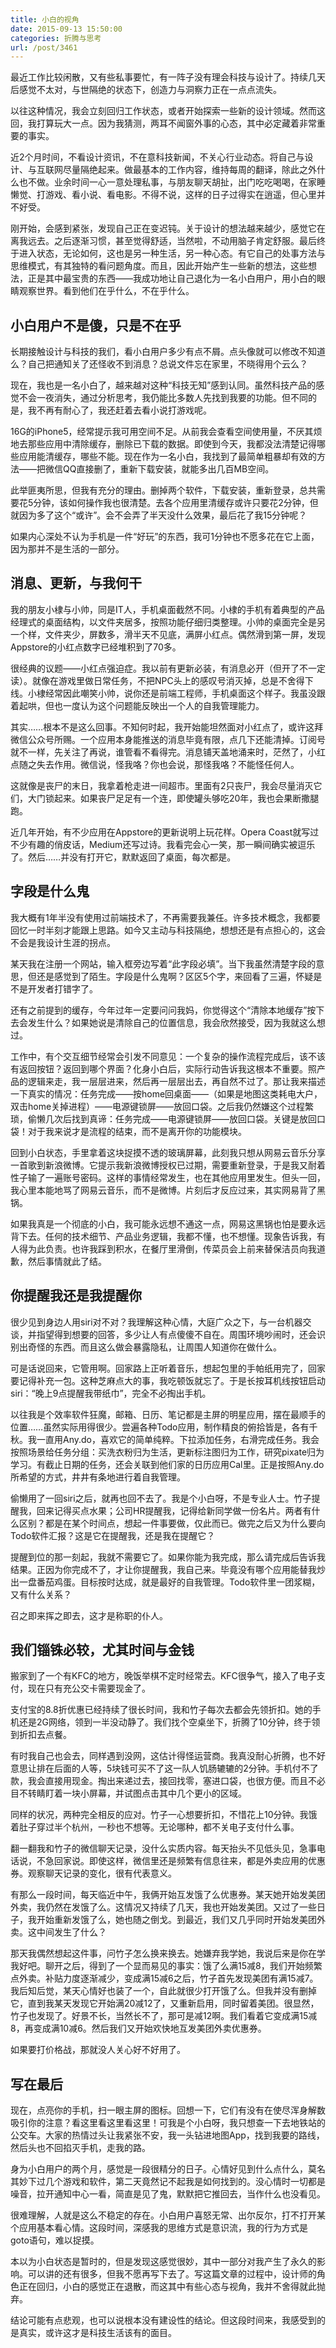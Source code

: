 ```yaml
---
title: 小白的视角
date: 2015-09-13 15:50:00
categories: 折腾与思考
url: /post/3461
---
```


最近工作比较闲散，又有些私事要忙，有一阵子没有理会科技与设计了。持续几天后感觉不太对，与世隔绝的状态下，创造力与洞察力正在一点点流失。

以往这种情况，我会立刻回归工作状态，或者开始探索一些新的设计领域。然而这回，我打算玩大一点。因为我猜测，两耳不闻窗外事的心态，其中必定藏着非常重要的事实。

近2个月时间，不看设计资讯，不在意科技新闻，不关心行业动态。将自己与设计、与互联网尽量隔绝起来。做最基本的工作内容，维持每周的翻译，除此之外什么也不做。业余时间一心一意处理私事，与朋友聊天胡扯，出门吃吃喝喝，在家睡懒觉、打游戏、看小说、看电影。不得不说，这样的日子过得实在逍遥，但心里并不好受。

刚开始，会感到紧张，发现自己正在变迟钝。关于设计的想法越来越少，感觉它在离我远去。之后逐渐习惯，甚至觉得舒适，当然啦，不动用脑子肯定舒服。最后终于进入状态，无论如何，这也是另一种生活，另一种心态。有它自己的处事方法与思维模式，有其独特的看问题角度。而且，因此开始产生一些新的想法，这些想法，正是其中最宝贵的东西——我成功地让自己退化为一名小白用户，用小白的眼睛观察世界。看到他们在乎什么，不在乎什么。

## 小白用户不是傻，只是不在乎

长期接触设计与科技的我们，看小白用户多少有点不屑。点头像就可以修改不知道么？自己把通知关了还怪收不到消息？总说文件忘在家里，不晓得用个云么？

现在，我也是一名小白了，越来越对这种“科技无知”感到认同。虽然科技产品的感觉不会一夜消失，通过分析思考，我仍能比多数人先找到我要的功能。但不同的是，我不再有耐心了，我还赶着去看小说打游戏呢。

16G的iPhone5，经常提示我可用空间不足。从前我会查看空间使用量，不厌其烦地去那些应用中清除缓存，删除已下载的数据。即使到今天，我都没法清楚记得哪些应用能清缓存，哪些不能。现在作为一名小白，我找到了最简单粗暴却有效的方法——把微信QQ直接删了，重新下载安装，就能多出几百MB空间。

此举匪夷所思，但我有充分的理由。删掉两个软件，下载安装，重新登录，总共需要花5分钟，该如何操作我也很清楚。去各个应用里清缓存或许只要花2分钟，但就因为多了这个“或许”。会不会弄了半天没什么效果，最后花了我15分钟呢？

如果内心深处不认为手机是一件“好玩”的东西，我可1分钟也不愿多花在它上面，因为那并不是生活的一部分。

## 消息、更新，与我何干

我的朋友小棣与小帅，同是IT人，手机桌面截然不同。小棣的手机有着典型的产品经理式的桌面结构，以文件夹居多，按照功能仔细归类整理。小帅的桌面完全是另一个样，文件夹少，屏数多，滑半天不见底，满屏小红点。偶然滑到第一屏，发现Appstore的小红点数字已经堆积到了70多。

很经典的议题——小红点强迫症。我以前有更新必装，有消息必开（但开了不一定读）。就像在游戏里做日常任务，不把NPC头上的感叹号消灭掉，总是不舍得下线。小棣经常因此嘲笑小帅，说你还是前端工程师，手机桌面这个样子。我虽没跟着起哄，但也一度认为这个问题能反映出一个人的自我管理能力。

其实……根本不是这么回事。不知何时起，我开始能坦然面对小红点了，或许这拜微信公众号所赐。一个应用本身能推送的消息毕竟有限，点几下还能清掉。订阅号就不一样，先关注了再说，谁管看不看得完。消息铺天盖地涌来时，茫然了，小红点随之失去作用。微信说，怪我咯？你也会说，那怪我咯？不能怪任何人。

这就像是丧尸的末日，我拿着枪走进一间超市。里面有2只丧尸，我会尽量消灭它们，大门锁起来。如果丧尸足足有一个连，即使罐头够吃20年，我也会果断撒腿跑。

近几年开始，有不少应用在Appstore的更新说明上玩花样。Opera Coast就写过不少有趣的俏皮话，Medium还写过诗。我看完会心一笑，那一瞬间确实被逗乐了。然后……并没有打开它，默默返回了桌面，每次都是。

## 字段是什么鬼

我大概有1年半没有使用过前端技术了，不再需要我兼任。许多技术概念，我都要回忆一时半刻才能跟上思路。如今又主动与科技隔绝，想想还是有点担心的，这会不会是我设计生涯的拐点。

某天我在注册一个网站，输入框旁边写着“此字段必填”。当下我虽然清楚字段的意思，但还是感觉到了陌生。字段是什么鬼啊？区区5个字，来回看了三遍，怀疑是不是开发者打错字了。

还有之前提到的缓存，今年过年一定要问问我妈，你觉得这个“清除本地缓存”按下去会发生什么？如果她说是清除自己的位置信息，我会欣然接受，因为我就这么想过。

工作中，有个交互细节经常会引发不同意见：一个复杂的操作流程完成后，该不该有返回按钮？返回到哪个界面？化身小白后，实际行动告诉我这根本不重要。照产品的逻辑来走，我一层层进来，然后再一层层出去，再自然不过了。那让我来描述一下真实的情况：任务完成——按home回桌面——（如果是地图这类耗电大户，双击home关掉进程）——电源键锁屏——放回口袋。之后我仍然嫌这个过程繁琐，偷懒几次后找到真谛：任务完成——电源键锁屏——放回口袋。关键是放回口袋！对于我来说才是流程的结束，而不是离开你的功能模块。

回到小白状态，手里拿着这块捉摸不透的玻璃屏幕，此刻我只想从网易云音乐分享一首歌到新浪微博。它提示我新浪微博授权已过期，需要重新登录，于是我又耐着性子输了一遍账号密码。这样的事情经常发生，也在其他应用里发生。但头一回，我心里本能地骂了网易云音乐，而不是微博。片刻后才反应过来，其实网易背了黑锅。

如果我真是一个彻底的小白，我可能永远想不通这一点，网易这黑锅也怕是要永远背下去。任何的技术细节、产品业务逻辑，我都不懂，也不想懂。现象告诉我，有人得为此负责。也许我踩到积水，在餐厅里滑倒，传菜员会上前来替保洁员向我道歉，然后事情就此了结。

## 你提醒我还是我提醒你

很少见到身边人用siri对不对？我理解这种心情，大庭广众之下，与一台机器交谈，并指望得到想要的回答，多少让人有点傻傻不自在。周围环境吵闹时，还会识别出奇怪的东西。而且这么做会暴露隐私，让周围人知道你在做什么。

可是话说回来，它管用啊。回家路上正听着音乐，想起包里的手帕纸用完了，回家要记得补充一包。这种芝麻点大的事，我吃顿饭就忘了。于是长按耳机线按钮启动siri：“晚上9点提醒我带纸巾”，完全不必掏出手机。

以往我是个效率软件狂魔，邮箱、日历、笔记都是主屏的明星应用，摆在最顺手的位置……虽然实际用得很少。尝遍各种Todo应用，制作精良的俯拾皆是，各有千秋。我一直用Any.do，喜欢它的简单纯粹。下拉添加任务，右滑完成任务。我会按照场景给任务分组：买洗衣粉归为生活，更新标注图归为工作，研究pixate归为学习。有截止日期的任务，还会关联到他们家的日历应用Cal里。正是按照Any.do所希望的方式，井井有条地进行着自我管理。

偷懒用了一回siri之后，就再也回不去了。我是个小白呀，不是专业人士。竹子提醒我，回来记得买点水果；公司HR提醒我，记得给新同学做一份名片。两者有什么区别？都是在某个时间点，想起一件事要做，仅此而已。做完之后又为什么要向Todo软件汇报？这是它在提醒我，还是我在提醒它？

提醒到位的那一刻起，我就不需要它了。如果你能为我完成，那么请完成后告诉我结果。正因为你完成不了，才让你提醒我，我自己来。毕竟没有哪个应用能替我炒出一盘番茄鸡蛋。目标按时达成，就是最好的自我管理。Todo软件里一团浆糊，又有什么关系？

召之即来挥之即去，这才是称职的仆人。

## 我们锱铢必较，尤其时间与金钱

搬家到了一个有KFC的地方，晚饭举棋不定时经常去。KFC很争气，接入了电子支付，现在只有充公交卡需要现金了。

支付宝的8.8折优惠已经持续了很长时间，我和竹子每次去都会先领折扣。她的手机还是2G网络，领到一半没动静了。我们找个空桌坐下，折腾了10分钟，终于领到折扣去点餐。

有时我自己也会去，同样遇到没网，这估计得怪运营商。我真没耐心折腾，也不好意思让排在后面的人等，5块钱可买不了这一队人饥肠辘辘的2分钟。手机付不了款，我会直接用现金。掏出来递过去，接回找零，塞进口袋，也很方便。而且不必目不转睛盯着一块小屏幕，并试图点击其中几个更小的区域。

同样的状况，两种完全相反的应对。竹子一心想要折扣，不惜花上10分钟。我饿着肚子穿过半个杭州，一秒也不想等。无论哪种，都不关电子支付什么事。

翻一翻我和竹子的微信聊天记录，没什么实质内容。每天抬头不见低头见，急事电话说，不急回家说。即使这样，微信里还是频繁有信息往来，都是外卖应用的优惠券。观察聊天记录的变化，很有代表意义。

有那么一段时间，每天临近中午，我俩开始互发饿了么优惠券。某天她开始发美团外卖，我仍然在发饿了么。这情况又持续了几天，我也开始发美团。又过了一些日子，我开始重新发饿了么，她也随之倒戈。到最近，我们又几乎同时开始发美团外卖。这中间发生了什么？

那天我偶然想起这件事，问竹子怎么换来换去。她嫌弃我学她，我说后来是你在学我好吧。聊开之后，得到了一个显而易见的事实：饿了么满15减8，我们开始频繁点外卖。补贴力度逐渐减少，变成满15减6之后，竹子首先发现美团有满15减7。我后知后觉，某天心情好也装了一个，自此就很少打开饿了么。但我并没有删掉它，直到我某天发现它开始满20减12了，又重新启用，同时留着美团。很显然，竹子也发现了。好景不长，当然长不了，那可是减12啊。我们看着它变成满15减8，再变成满10减6。然后我们又开始欢快地互发美团外卖优惠券。

如果要打价格战，那就没人关心好不好用了。

## 写在最后

现在，点亮你的手机，扫一眼主屏的图标。回想一下，它们有没有在使尽浑身解数吸引你的注意？看这里看这里看这里！可我是个小白呀，我只想查一下去地铁站的公交车。大家的热情过头让我紧张不安，我一头钻进地图App，找到我要的路线，然后头也不回掐灭手机，走我的路。

身为小白用户的两个月，感觉是一段很精分的日子。心情好见到什么点什么，莫名其妙下过几个游戏和软件，第二天竟然记不起我是如何找到的。没心情时一切都是噪音，拉开通知中心一看，简直是见了鬼，默默把它推回去，当作什么也没看见。

很难理解，人就是这么不稳定的存在。小白用户喜怒无常、出尔反尔，打不打开某个应用基本看心情。这段时间，深感我的思维方式是意识流，我的行为方式是goto语句，难以捉摸。

本以为小白状态是暂时的，但是发现这感觉很妙，其中一部分对我产生了永久的影响。可以讲的还有很多，但我不愿再写下去了。写这篇文章的过程中，设计师的角色正在回归，小白的感觉正在退散，而这其中有些心态与视角，我并不舍得就此抛弃。

结论可能有点悲观，也可以说根本没有建设性的结论。但这段时间来，我感受到的是真实，或许这才是科技生活该有的面目。